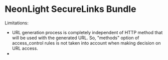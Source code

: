 NeonLight SecureLinks Bundle
==========================

Limitations:
- URL generation process is completely independent of HTTP method that will be used with the generated URL.
  So, "methods" option of access_control rules is not taken into account when making decision on URL access.
- 
   
   

